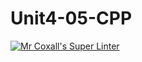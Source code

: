 # Unit4-05-CPP
[![Mr Coxall's Super Linter](https://github.com/ICS3U-Programming-MarcusW/Unit4-05-CPP/workflows/Mr%20Coxall's%20Super%20Linter/badge.svg)](https://github.com/ICS3U-Programming-MarcusW/Unit4-05-CPP/actions/)
